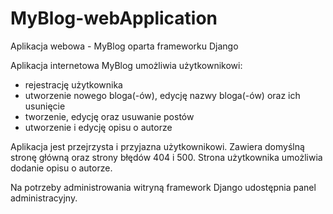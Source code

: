 # MyBlog-webApplication
Aplikacja webowa - MyBlog oparta frameworku Django

Aplikacja internetowa MyBlog umożliwia użytkownikowi:
- rejestrację użytkownika
- utworzenie nowego bloga(-ów), edycję nazwy bloga(-ów)
  oraz ich usunięcie
- tworzenie, edycję oraz usuwanie postów
- utworzenie i edycję opisu o autorze

Aplikacja jest przejrzysta i przyjazna użytkownikowi.
Zawiera domyślną stronę główną oraz strony błędów 404 i 500.
Strona użytkownika umożliwia dodanie opisu o autorze.

Na potrzeby administrowania witryną framework Django 
udostępnia panel administracyjny.
